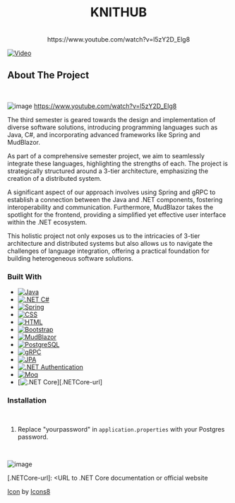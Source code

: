 <h1 align="center">KNITHUB</h3>

  <p align="center">
    <br />
    https://www.youtube.com/watch?v=l5zY2D_Elg8
    

[![Video](BlazorApp/wwwroot/images/youtube-logo-png-46031-Windows.ico)]([https://www.youtube.com/watch?v=jXnoFqcAkQA](https://www.youtube.com/watch?v=l5zY2D_Elg8))
    
  </p>
</div>

<!-- ABOUT THE PROJECT -->
## About The Project
<br/>

![image](https://github.com/FlyingRaichu/Sep3Test.Net/assets/112940119/817b0e84-3087-4e48-af11-8cf63042a22c)
https://www.youtube.com/watch?v=l5zY2D_Elg8
<br/>

<p>The third semester is geared towards the design and implementation of diverse software solutions, introducing programming languages such as Java, C#, and incorporating advanced frameworks like Spring and MudBlazor.
</p>

As part of a comprehensive semester project, we aim to seamlessly integrate these languages, highlighting the strengths of each. The project is strategically structured around a 3-tier architecture, emphasizing the creation of a distributed system. 
<p>
  A significant aspect of our approach involves using Spring and gRPC to establish a connection between the Java and .NET components, fostering interoperability and communication. Furthermore, MudBlazor takes the spotlight for the frontend, providing a simplified yet effective user interface within the .NET ecosystem. 

</p>
This holistic project not only exposes us to the intricacies of 3-tier architecture and distributed systems but also allows us to navigate the challenges of language integration, offering a practical foundation for building heterogeneous software solutions.

<br/>

### Built With
* [![Java][Java-badge]][Java-url]
* [![.NET C#][DotNetCSharp-badge]][DotNetCSharp-url]
* [![Spring][Spring-badge]][Spring-url]
* [![CSS][CSS-badge]][CSS-url]
* [![HTML][HTML-badge]][HTML-url]
* [![Bootstrap][Bootstrap.com]][Bootstrap-url]
* [![MudBlazor][MudBlazor-badge]][MudBlazor-url]
* [![PostgreSQL][PostgreSQL-badge]][PostgreSQL-url]
* [![gRPC][gRPC-badge]][gRPC-url]
* [![JPA][JPA-badge]][JPA-url]
* [![.NET Authentication][DotNetAuth-badge]][DotNetAuth-url]
* [![Moq][Moq-badge]][Moq-url]
* [![.NET Core][.NETCore-badge]][.NETCore-url]


### Installation

<br/>

1. Replace "yourpassword" in `application.properties` with your Postgres password.
   
<br/>

![image](https://github.com/FlyingRaichu/Sep3Test.Net/assets/112940119/8dabf26c-e649-4890-afb9-fc767504fdb1)



<!-- MARKDOWN LINKS & IMAGES -->
<!-- https://www.markdownguide.org/basic-syntax/#reference-style-links -->
[contributors-shield]: https://img.shields.io/github/contributors/github_username/repo_name.svg?style=for-the-badge
[contributors-url]: https://github.com/github_username/repo_name/graphs/contributors
[forks-shield]: https://img.shields.io/github/forks/github_username/repo_name.svg?style=for-the-badge
[forks-url]: https://github.com/github_username/repo_name/network/members
[stars-shield]: https://img.shields.io/github/stars/github_username/repo_name.svg?style=for-the-badge
[stars-url]: https://github.com/github_username/repo_name/stargazers
[issues-shield]: https://img.shields.io/github/issues/github_username/repo_name.svg?style=for-the-badge
[issues-url]: https://github.com/github_username/repo_name/issues
[license-shield]: https://img.shields.io/github/license/github_username/repo_name.svg?style=for-the-badge
[license-url]: https://github.com/github_username/repo_name/blob/master/LICENSE.txt
[linkedin-shield]: https://img.shields.io/badge/-LinkedIn-black.svg?style=for-the-badge&logo=linkedin&colorB=555
[linkedin-url]: https://linkedin.com/in/linkedin_username
[product-screenshot]: images/screenshot.png
[Next.js]: https://img.shields.io/badge/next.js-000000?style=for-the-badge&logo=nextdotjs&logoColor=white
[Next-url]: https://nextjs.org/
[React.js]: https://img.shields.io/badge/React-20232A?style=for-the-badge&logo=react&logoColor=61DAFB
[React-url]: https://reactjs.org/
[Vue.js]: https://img.shields.io/badge/Vue.js-35495E?style=for-the-badge&logo=vuedotjs&logoColor=4FC08D
[Vue-url]: https://vuejs.org/
[Angular.io]: https://img.shields.io/badge/Angular-DD0031?style=for-the-badge&logo=angular&logoColor=white
[Angular-url]: https://angular.io/
[Svelte.dev]: https://img.shields.io/badge/Svelte-4A4A55?style=for-the-badge&logo=svelte&logoColor=FF3E00
[Svelte-url]: https://svelte.dev/
[Laravel.com]: https://img.shields.io/badge/Laravel-FF2D20?style=for-the-badge&logo=laravel&logoColor=white
[Laravel-url]: https://laravel.com
[Bootstrap.com]: https://img.shields.io/badge/Bootstrap-563D7C?style=for-the-badge&logo=bootstrap&logoColor=white
[Bootstrap-url]: https://getbootstrap.com
[JQuery.com]: https://img.shields.io/badge/jQuery-0769AD?style=for-the-badge&logo=jquery&logoColor=white
[JQuery-url]: https://jquery.com 

[Java-badge]: https://img.shields.io/badge/Java-75B9EA?style=for-the-badge&logo=java&logoColor=white
[Java-url]: <URL to Java documentation or official website>

[DotNetCSharp-badge]: https://img.shields.io/badge/.NET%20C%23-6B1578?style=for-the-badge&logo=csharp&logoColor=white
[DotNetCSharp-url]: <URL to .NET C# documentation or official website>

[MudBlazor-badge]: https://img.shields.io/badge/MudBlazor-4F78A5?style=for-the-badge&logo=blazor&logoColor=white
[MudBlazor-url]: <URL to MudBlazor documentation or official website>

[PostgreSQL-badge]: https://img.shields.io/badge/PostgreSQL-336791?style=for-the-badge&logo=postgresql&logoColor=white
[PostgreSQL-url]: <URL to PostgreSQL documentation or official website>

[gRPC-badge]: https://img.shields.io/badge/gRPC-009B86?style=for-the-badge&logo=grpc&logoColor=white
[gRPC-url]: <URL to gRPC documentation or official website>

[JPA-badge]: https://img.shields.io/badge/JPA-9654B3?style=for-the-badge&logo=jpa&logoColor=white
[JPA-url]: <URL to JPA documentation or official website>

[DotNetAuth-badge]: https://img.shields.io/badge/.NET%20Authentication-5F2C7E?style=for-the-badge&logo=dotnet&logoColor=white
[DotNetAuth-url]: <URL to .NET Authentication documentation or official website>

[Moq-badge]: https://img.shields.io/badge/Moq-89CFF0?style=for-the-badge&logo=moq&logoColor=white
[Moq-url]: <URL to Moq documentation or official website>

[CSS-badge]: https://img.shields.io/badge/CSS-254BDD?style=for-the-badge&logo=css3&logoColor=white
[CSS-url]: <URL to CSS documentation or official website>

[HTML-badge]: https://img.shields.io/badge/HTML-E44D26?style=for-the-badge&logo=html5&logoColor=white
[HTML-url]: <URL to HTML documentation or official website>

[Scrum-badge]: https://img.shields.io/badge/Scrum-48A94B?style=for-the-badge&logo=scrum&logoColor=white
[Scrum-url]: <URL to Scrum documentation or official website>

[Spring-badge]: https://img.shields.io/badge/Spring-6DB33F?style=for-the-badge&logo=spring&logoColor=white
[Spring-url]: <URL to Spring documentation or official website>

[.NETCore-badge]: https://img.shields.io/badge/.NET%20Core-512BD4?style=for-the-badge&logo=.net&logoColor=white
[.NETCore-url]: <URL to .NET Core documentation or official website

<a target="_blank" href="https://icons8.com/icon/19318/youtube">Icon</a> by <a target="_blank" href="https://icons8.com">Icons8</a>
